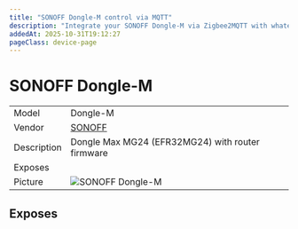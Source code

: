 ```yaml
---
title: "SONOFF Dongle-M control via MQTT"
description: "Integrate your SONOFF Dongle-M via Zigbee2MQTT with whatever smart home infrastructure you are using without the vendor's bridge or gateway."
addedAt: 2025-10-31T19:12:27
pageClass: device-page
---
```


<!-- !!!! -->
<!-- ATTENTION: This file is auto-generated through docgen! -->
<!-- You can only edit the "Notes"-Section between the two comment lines "Notes BEGIN" and "Notes END". -->
<!-- Do not use h1 or h2 heading within "## Notes"-Section. -->
<!-- !!!! -->

# SONOFF Dongle-M

|     |     |
|-----|-----|
| Model | Dongle-M  |
| Vendor  | [SONOFF](/supported-devices/#v=SONOFF)  |
| Description | Dongle Max MG24 (EFR32MG24) with router firmware |
| Exposes |  |
| Picture | ![SONOFF Dongle-M](https://www.zigbee2mqtt.io/images/devices/Dongle-M.png) |


<!-- Notes BEGIN: You can edit here. Add "## Notes" headline if not already present. -->


<!-- Notes END: Do not edit below this line -->




## Exposes



